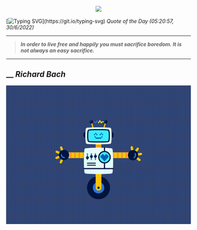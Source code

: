 <p align='center'><img src='https://komarev.com/ghpvc/?username=hungpurdie&label=Total+Vistors&color=brightgreen&style=plastic'></p> 


 [![Typing SVG](https://readme-typing-svg.herokuapp.com?font=Press+Start+2P&color=C2F784&size=35&width=900&height=100&lines=Hello+World%2C+I'm+Hung+!)](https://git.io/typing-svg) 
 _Quote of the Day (05:20:57, 30/6/2022)_
___
>**_In order to live free and happily you must sacrifice boredom. It is not always an easy sacrifice._**
___
## __ **_Richard Bach_** 
<p align="center"><img src="src/assets/images/robot-dancing-dribble.gif"/></p>